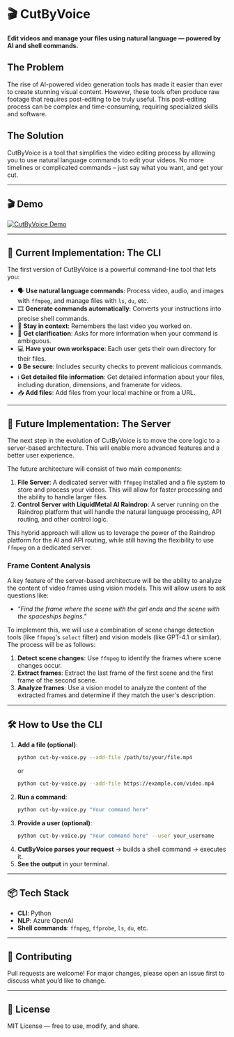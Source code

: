 # 🎬 CutByVoice

**Edit videos and manage your files using natural language — powered by AI and shell commands.**

## The Problem

The rise of AI-powered video generation tools has made it easier than ever to create stunning visual content. However, these tools often produce raw footage that requires post-editing to be truly useful. This post-editing process can be complex and time-consuming, requiring specialized skills and software.

## The Solution

CutByVoice is a tool that simplifies the video editing process by allowing you to use natural language commands to edit your videos. No more timelines or complicated commands – just say what you want, and get your cut.

---

## 🎬 Demo

[![CutByVoice Demo](https://img.youtube.com/vi/N4bfD_4he0A/0.jpg)](https://www.youtube.com/watch?v=N4bfD_4he0A)

---

## 🚀 Current Implementation: The CLI

The first version of CutByVoice is a powerful command-line tool that lets you:

- 🗣️ **Use natural language commands**: Process video, audio, and images with `ffmpeg`, and manage files with `ls`, `du`, etc.
- 🎞️ **Generate commands automatically**: Converts your instructions into precise shell commands.
- 🧠 **Stay in context**: Remembers the last video you worked on.
- 🤔 **Get clarification**: Asks for more information when your command is ambiguous.
- 💻 **Have your own workspace**: Each user gets their own directory for their files.
- 🔒 **Be secure**: Includes security checks to prevent malicious commands.
- ℹ️ **Get detailed file information**: Get detailed information about your files, including duration, dimensions, and framerate for videos.
- 📥 **Add files**: Add files from your local machine or from a URL.

---

## 🔮 Future Implementation: The Server

The next step in the evolution of CutByVoice is to move the core logic to a server-based architecture. This will enable more advanced features and a better user experience.

The future architecture will consist of two main components:

1.  **File Server**: A dedicated server with `ffmpeg` installed and a file system to store and process your videos. This will allow for faster processing and the ability to handle larger files.
2.  **Control Server with LiquidMetal AI Raindrop**: A server running on the Raindrop platform that will handle the natural language processing, API routing, and other control logic.

This hybrid approach will allow us to leverage the power of the Raindrop platform for the AI and API routing, while still having the flexibility to use `ffmpeg` on a dedicated server.

### Frame Content Analysis

A key feature of the server-based architecture will be the ability to analyze the content of video frames using vision models. This will allow users to ask questions like:

-   *"Find the frame where the scene with the girl ends and the scene with the spaceships begins."*

To implement this, we will use a combination of scene change detection tools (like `ffmpeg`'s `select` filter) and vision models (like GPT-4.1 or similar). The process will be as follows:

1.  **Detect scene changes**: Use `ffmpeg` to identify the frames where scene changes occur.
2.  **Extract frames**: Extract the last frame of the first scene and the first frame of the second scene.
3.  **Analyze frames**: Use a vision model to analyze the content of the extracted frames and determine if they match the user's description.

---

## 🛠️ How to Use the CLI

1.  **Add a file (optional)**:
    ```bash
    python cut-by-voice.py --add-file /path/to/your/file.mp4
    ```
    or
    ```bash
    python cut-by-voice.py --add-file https://example.com/video.mp4
    ```
2.  **Run a command**:
    ```bash
    python cut-by-voice.py "Your command here"
    ```
3.  **Provide a user (optional)**:
    ```bash
    python cut-by-voice.py "Your command here" --user your_username
    ```
4.  **CutByVoice parses your request** → builds a shell command → executes it.
5.  **See the output** in your terminal.

---

## 📦 Tech Stack

- **CLI**: Python
- **NLP**: Azure OpenAI
- **Shell commands**: `ffmpeg`, `ffprobe`, `ls`, `du`, etc.

---

## 🤝 Contributing

Pull requests are welcome! For major changes, please open an issue first to discuss what you’d like to change.

---

## 📜 License

MIT License — free to use, modify, and share.